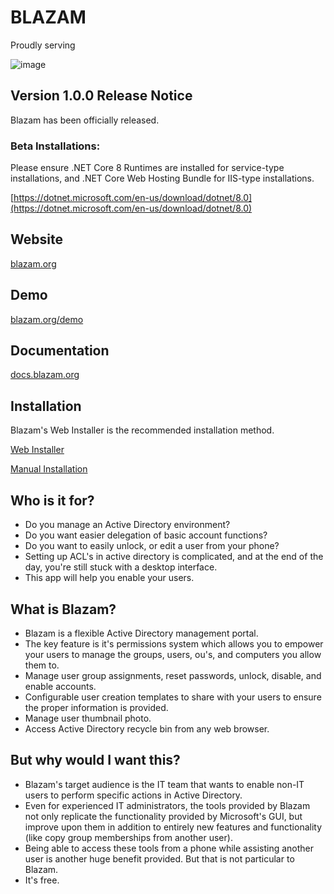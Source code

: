 # BLAZAM
Proudly serving

![image](https://github.com/user-attachments/assets/9b7a0006-b32f-4f4a-8cef-bf3ead418ba0)


## Version 1.0.0 Release Notice
Blazam has been officially released.

### Beta Installations:
Please ensure .NET Core 8 Runtimes are installed for service-type installations,
and .NET Core Web Hosting Bundle for IIS-type installations.

[https://dotnet.microsoft.com/en-us/download/dotnet/8.0](https://dotnet.microsoft.com/en-us/download/dotnet/8.0)

## Website
[blazam.org](https://blazam.org)


## Demo
[blazam.org/demo](https://blazam.org/demo)

## Documentation
[docs.blazam.org](https://docs.blazam.org)

## Installation
Blazam's Web Installer is the recommended installation method.

[Web Installer](https://blazam.org/download)

[Manual Installation](https://docs.blazam.org/install/manual)

## Who is it for?
* Do you manage an Active Directory environment?
* Do you want easier delegation of basic account functions?
* Do you want to easily unlock, or edit a user from your phone?
* Setting up ACL's in active directory is complicated, and at the end of the day, you're still stuck with a desktop interface.
* This app will help you enable your users.

## What is Blazam?
* Blazam is a flexible Active Directory management portal.
* The key feature is it's permissions system which allows you to empower your users to manage the groups, users, ou's, and computers you allow them to.
* Manage user group assignments, reset passwords, unlock, disable, and enable accounts.
* Configurable user creation templates to share with your users to ensure the proper information is provided.
* Manage user thumbnail photo.
* Access Active Directory recycle bin from any web browser.

## But why would I want this?
* Blazam's target audience is the IT team that wants to enable non-IT users
  to perform specific actions in Active Directory.
* Even for experienced IT administrators, the tools provided by Blazam
  not only replicate the functionality provided by Microsoft's GUI, but improve
  upon them in addition to entirely new features and functionality (like copy group memberships from another user).
* Being able to access these tools from a phone while assisting another user is another huge benefit provided. But that is
  not particular to Blazam.
* It's free.

